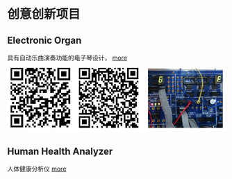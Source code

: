 # 创意创新项目

## Electronic Organ

具有自动乐曲演奏功能的电子琴设计， [more](./ElectronicOrgan/index.md)

![原理 (左), 视频链接 (中), 实物图 (右)](./ElectronicOrgan/ElectronicOrgan.png)



## Human Health Analyzer

人体健康分析仪 [more](./HumanHealthAnalyzer/index.md)





